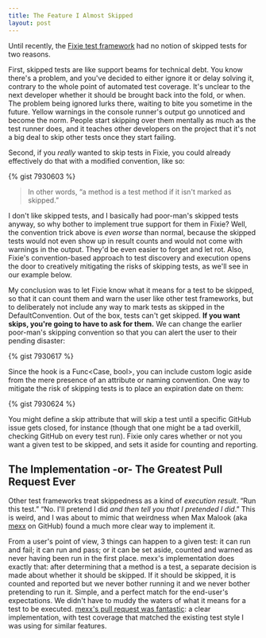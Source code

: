 ```yaml
---
title: The Feature I Almost Skipped
layout: post
---
```

Until recently, the [Fixie test framework](https://github.com/fixie/fixie) had no notion of skipped tests for two reasons.

First, skipped tests are like support beams for technical debt. You know there's a problem, and you've decided to either ignore it or delay solving it, contrary to the whole point of automated test coverage. It's unclear to the next developer whether it should be brought back into the fold, or when. The problem being ignored lurks there, waiting to bite you sometime in the future. Yellow warnings in the console runner's output go unnoticed and become the norm. People start skipping over them mentally as much as the test runner does, and it teaches other developers on the project that it's not a big deal to skip other tests once they start failing.

Second, if you _really_ wanted to skip tests in Fixie, you could already effectively do that with a modified convention, like so:

{% gist 7930603 %}

> In other words, &#8220;a method is a test method if it isn't marked as skipped.&#8221;

I don't like skipped tests, and I basically had poor-man's skipped tests anyway, so why bother to implement true support for them in Fixie? Well, the convention trick above is _even worse_ than normal, because the skipped tests would not even show up in result counts and would not come with warnings in the output. They'd be even easier to forget and let rot. Also, Fixie's convention-based approach to test discovery and execution opens the door to creatively mitigating the risks of skipping tests, as we'll see in our example below.

My conclusion was to let Fixie know what it means for a test to be skipped, so that it can count them and warn the user like other test frameworks, but to deliberately not include any way to mark tests as skipped in the DefaultConvention. Out of the box, tests can't get skipped. **If you want skips, you're going to have to ask for them.** We can change the earlier poor-man's skipping convention so that you can alert the user to their pending disaster:

{% gist 7930617 %}

Since the hook is a Func<Case, bool>, you can include custom logic aside from the mere presence of an attribute or naming convention. One way to mitigate the risk of skipping tests is to place an expiration date on them:

{% gist 7930624 %}

You might define a skip attribute that will skip a test until a specific GitHub issue gets closed, for instance (though that one might be a tad overkill, checking GitHub on every test run). Fixie only cares whether or not you want a given test to be skipped, and sets it aside for counting and reporting.

## The Implementation -or- The Greatest Pull Request Ever

Other test frameworks treat skippedness as a kind of _execution result_. &#8220;Run this test.&#8221; &#8220;No. I'll pretend I did _and then tell you that I pretended I did_.&#8221; This is weird, and I was about to mimic that weirdness when Max Malook (aka [mexx](https://github.com/mexx) on GitHub) found a much more clear way to implement it.

From a user's point of view, 3 things can happen to a given test: it can run and fail; it can run and pass; or it can be set aside, counted and warned as never having been run in the first place. mexx's implementation does exactly that: after determining that a method is a test, a separate decision is made about whether it should be skipped. If it should be skipped, it is counted and reported but we never bother running it and we never bother pretending to run it. Simple, and a perfect match for the end-user's expectations. We didn't have to muddy the waters of what it means for a test to be executed. [mexx's pull request was fantastic](https://github.com/fixie/fixie/pull/24/files): a clear implementation, with test coverage that matched the existing test style I was using for similar features.